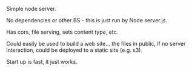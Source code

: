 Simple node server.

No dependencies or other BS - this is just run by Node server.js.

Has cors, file serving, sets content type, etc. 

Could easily be used to build a web site... the files in public, if no server interaction, could be deployed to a static site (e.g. s3).

Start up is fast, it just works.


